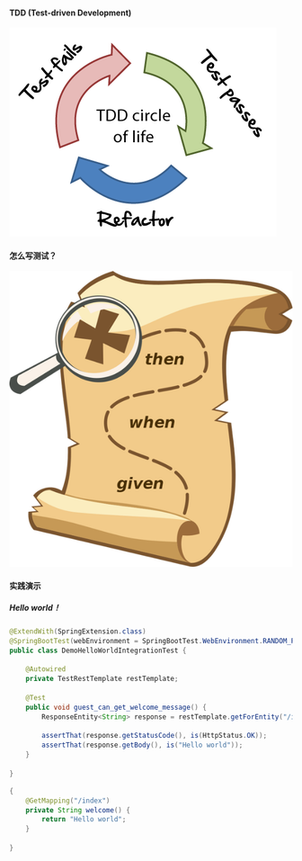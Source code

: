#### TDD \(Test-driven Development\)

![](/assets/tdd.png)

#### 怎么写测试？

![](/assets/givenWhenThen.png)

#### 实践演示

##### Hello world！

```java
@ExtendWith(SpringExtension.class)
@SpringBootTest(webEnvironment = SpringBootTest.WebEnvironment.RANDOM_PORT)
public class DemoHelloWorldIntegrationTest {

    @Autowired
    private TestRestTemplate restTemplate;

    @Test
    public void guest_can_get_welcome_message() {
        ResponseEntity<String> response = restTemplate.getForEntity("/index", String.class);

        assertThat(response.getStatusCode(), is(HttpStatus.OK));
        assertThat(response.getBody(), is("Hello world"));
    }

}
```

```java
{
    @GetMapping("/index")
    private String welcome() {
        return "Hello world";
    }

}
```



